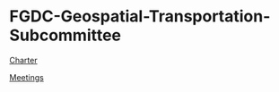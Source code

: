 # FGDC-Geospatial-Transportation-Subcommittee

[Charter](https://github.com/BTS-OSAV/FGDC-Geospatial-Transportation-Subcommittee/tree/master/Charter/2020)   

[Meetings](https://github.com/BTS-OSAV/FGDC-Geospatial-Transportation-Subcommittee/tree/master/Meetings/2020) 

